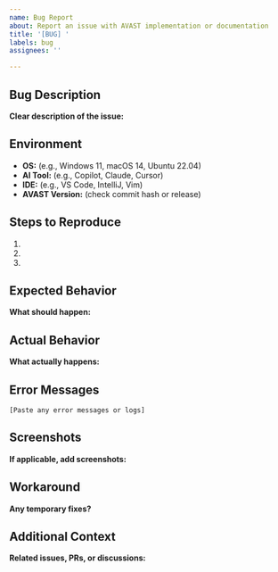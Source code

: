 ```yaml
---
name: Bug Report
about: Report an issue with AVAST implementation or documentation
title: '[BUG] '
labels: bug
assignees: ''

---
```


## Bug Description
**Clear description of the issue:**


## Environment
- **OS:** (e.g., Windows 11, macOS 14, Ubuntu 22.04)
- **AI Tool:** (e.g., Copilot, Claude, Cursor)
- **IDE:** (e.g., VS Code, IntelliJ, Vim)
- **AVAST Version:** (check commit hash or release)

## Steps to Reproduce
1.
2.
3.

## Expected Behavior
**What should happen:**


## Actual Behavior
**What actually happens:**


## Error Messages
```
[Paste any error messages or logs]
```

## Screenshots
**If applicable, add screenshots:**


## Workaround
**Any temporary fixes?**


## Additional Context
**Related issues, PRs, or discussions:**